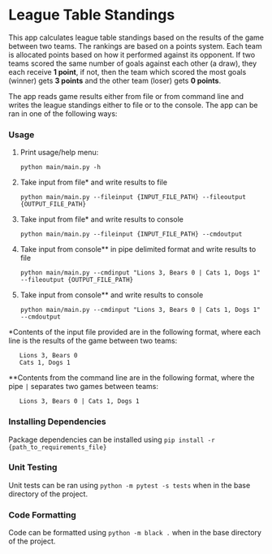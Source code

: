 # League Table Standings

This app calculates league table standings based on the results of the game between two teams. The rankings
are based on a points system. Each team is allocated points based on how it performed against its opponent. If two
teams scored the same number of goals against each other (a draw), they each receive **1 point**, if not, then the team
which scored the most goals (winner) gets **3 points** and the other team (loser) gets **0 points**.

The app reads game results either from file or from command line and writes the league standings either to file or
to the console. The app can be ran in one of the following ways:

### Usage
1. Print usage/help menu:
   ```
   python main/main.py -h
   ```
2. Take input from file* and write results to file
    ```commandline
    python main/main.py --fileinput {INPUT_FILE_PATH} --fileoutput {OUTPUT_FILE_PATH}
    ```
3. Take input from file* and write results to console
    ```commandline
    python main/main.py --fileinput {INPUT_FILE_PATH} --cmdoutput
    ```
4. Take input from console** in pipe delimited format and write results to file
    ```commandline
    python main/main.py --cmdinput "Lions 3, Bears 0 | Cats 1, Dogs 1" --fileoutput {OUTPUT_FILE_PATH}
    ```
5. Take input from console** and write results to console
    ```commandline
    python main/main.py --cmdinput "Lions 3, Bears 0 | Cats 1, Dogs 1" --cmdoutput
    ```

*Contents of the input file provided are in the following format, where each line is the results of 
the game between two teams:
```text
   Lions 3, Bears 0
   Cats 1, Dogs 1
```
**Contents from the command line are in the following format, where the pipe ```|``` separates two
games between teams:
```text
   Lions 3, Bears 0 | Cats 1, Dogs 1
```

### Installing Dependencies
Package dependencies can be installed using ```pip install -r {path_to_requirements_file}```

### Unit Testing
Unit tests can be ran using ```python -m pytest -s tests``` when in the base directory of the project.

### Code Formatting
Code can be formatted using ```python -m black .``` when in the base directory of the project.